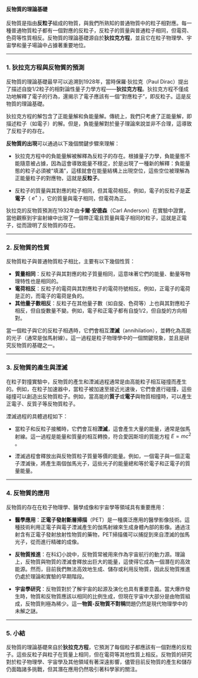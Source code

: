 #### 反物質的理論基礎

反物質是指由**反粒子**組成的物質，與我們所熟知的普通物質中的粒子相對應。每一種普通物質粒子都有一個對應的反粒子，反粒子的質量與普通粒子相同，但電荷、色荷等性質相反。反物質的理論基礎源自於**狄拉克方程**，並且它在粒子物理學、宇宙學和量子場論中占據著重要地位。

---

### **1. 狄拉克方程與反物質的預測**

反物質的理論基礎最早可以追溯到1928年，當時保羅·狄拉克（Paul Dirac）提出了描述自旋1/2粒子的相對論性量子力學方程——**狄拉克方程**。狄拉克方程不僅成功地解釋了電子的行為，還揭示了電子應該有一個“對應粒子”，即反粒子。這是反物質的理論基礎。

狄拉克方程的解包含了正能量解和負能量解。傳統上，我們只考慮了正能量解，即描述粒子（如電子）的解。但是，負能量解對於量子理論來說並非不合理，這導致了反粒子的存在。

**反物質的出現**可以通過以下幾個關鍵步驟來理解：

- 狄拉克方程中的負能量解被解釋為反粒子的存在。根據量子力學，負能量態不能隨意被占據，因為這會導致能量不穩定，於是出現了一種新的解釋：負能量態的粒子必須被“填滿”，這樣就會在能量結構上出現空位，這些空位被理解為正能量粒子的對應物，這就是**反粒子**。
  
- 反粒子的質量與其對應的粒子相同，但其電荷相反。例如，電子的反粒子是**正電子**（ $`e^+`$ ），它的質量與電子相同，但電荷為正。

狄拉克的反物質預測在1932年由**卡爾·安德森**（Carl Anderson）在實驗中證實，當他觀察到宇宙射線中出現了一個帶正電且質量與電子相同的粒子，這就是正電子，從而證明了反物質的存在。

---

### **2. 反物質的性質**

反物質粒子與普通物質粒子相比，主要有以下幾個性質：

- **質量相同**：反粒子與其對應的粒子質量相同，這意味著它們的能量、動量等物理特性也是相同的。
- **電荷相反**：反粒子的電荷與其對應粒子的電荷符號相反。例如，正電子的電荷是正的，而電子的電荷是負的。
- **其他量子數相反**：反粒子在其他量子數（如自旋、色荷等）上也與其對應粒子相反，但自旋數量不變。例如，電子和正電子都有自旋1/2，但自旋的方向相對。

當一個粒子與它的反粒子相遇時，它們會相互**湮滅**（annihilation），並轉化為高能的光子（通常是伽馬射線）。這一過程是粒子物理學中的一個關鍵現象，並且是研究反物質的基礎之一。

---

### **3. 反物質的產生與湮滅**

在粒子對撞實驗中，反物質的產生和湮滅過程通常是由高能粒子相互碰撞而產生的。例如，在粒子加速器中，當粒子被加速至接近光速後，它們會進行碰撞，這些碰撞可以創造出反物質粒子。例如，當高能的**質子**或**電子**與物質相撞時，可以產生正電子、反質子等反物質粒子。

湮滅過程的具體過程如下：

- 當粒子和反粒子接觸時，它們會互相**湮滅**，這會產生大量的能量，通常是伽馬射線。這一過程是能量和質量的相互轉換，符合愛因斯坦的質能方程  $`E = mc^2`$ 。
  
- 湮滅過程會釋放出與反物質粒子質量等價的能量。例如，一個電子與一個正電子湮滅後，將產生兩個伽馬光子，這些光子的能量總和等於電子和正電子的質量能量。

---

### **4. 反物質的應用**

反物質的存在在粒子物理學、醫學成像和宇宙學等領域具有重要應用：

- **醫學應用**：**正電子發射斷層掃描**（PET）是一種廣泛應用的醫學影像技術。這種技術利用正電子與電子湮滅產生的伽馬射線來生成身體內部的影像。通過注射含有正電子發射放射性物質的藥物，PET掃描儀可以捕捉到來自湮滅的伽馬光子，從而進行精確的成像。

- **反物質推進**：在科幻小說中，反物質常被用來作為宇宙航行的動力源。理論上，反物質與物質的湮滅會釋放出巨大的能量，這使得它成為一個潛在的高效能源。然而，目前我們無法高效地生成、儲存或利用反物質，因此反物質推進仍處於理論和實驗的早期階段。

- **宇宙學研究**：反物質對於了解宇宙的起源及演化也具有重要意義。當大爆炸發生時，物質和反物質應該以相同的比例生成，但現在宇宙中大部分是由物質組成，反物質則極為稀少。這一**物質-反物質不對稱**問題仍然是現代物理學中的未解之謎。

---

### **5. 小結**

反物質的理論基礎來自於**狄拉克方程**，它預測了每個粒子都應該有一個對應的反粒子。這些反粒子與粒子在質量上相同，但在電荷等其他性質上相反。反物質的研究對於粒子物理學、宇宙學及其他領域有著深遠影響，儘管目前反物質的產生和儲存仍面臨諸多挑戰，但其潛在應用仍然吸引著科學家的關注。